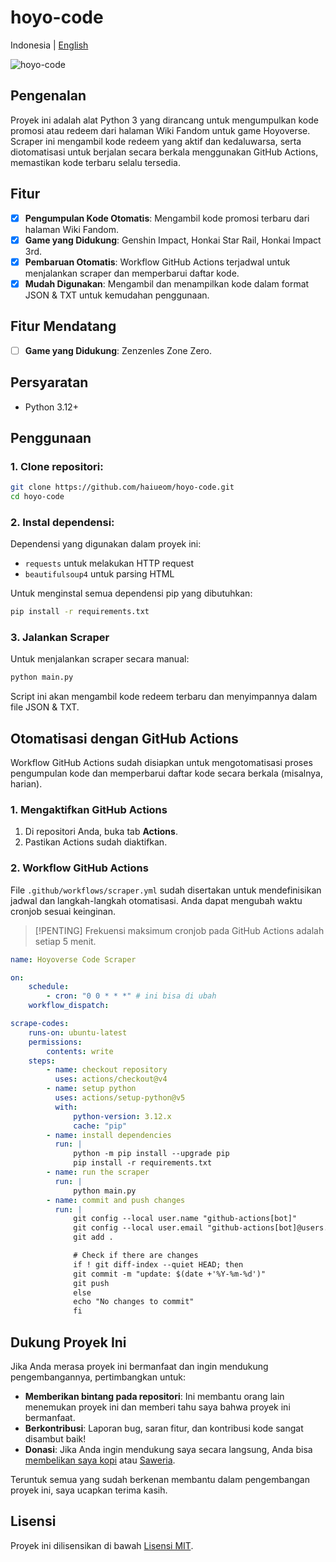# hoyo-code

Indonesia | [English](README.md)

![hoyo-code](https://github.com/user-attachments/assets/ca854ff0-ebfb-4f5f-80b5-67360f6156f9)

## Pengenalan

Proyek ini adalah alat Python 3 yang dirancang untuk mengumpulkan kode promosi atau redeem dari halaman Wiki Fandom untuk game Hoyoverse. Scraper ini mengambil kode redeem yang aktif dan kedaluwarsa, serta diotomatisasi untuk berjalan secara berkala menggunakan GitHub Actions, memastikan kode terbaru selalu tersedia.

## Fitur

-   [x] **Pengumpulan Kode Otomatis**: Mengambil kode promosi terbaru dari halaman Wiki Fandom.
-   [x] **Game yang Didukung**: Genshin Impact, Honkai Star Rail, Honkai Impact 3rd.
-   [x] **Pembaruan Otomatis**: Workflow GitHub Actions terjadwal untuk menjalankan scraper dan memperbarui daftar kode.
-   [x] **Mudah Digunakan**: Mengambil dan menampilkan kode dalam format JSON & TXT untuk kemudahan penggunaan.

## Fitur Mendatang

-   [ ] **Game yang Didukung**: Zenzenles Zone Zero.

## Persyaratan

-   Python 3.12+

## Penggunaan

### 1. Clone repositori:

```bash
git clone https://github.com/haiueom/hoyo-code.git
cd hoyo-code
```

### 2. Instal dependensi:

Dependensi yang digunakan dalam proyek ini:

-   `requests` untuk melakukan HTTP request
-   `beautifulsoup4` untuk parsing HTML

Untuk menginstal semua dependensi pip yang dibutuhkan:

```bash
pip install -r requirements.txt
```

### 3. Jalankan Scraper

Untuk menjalankan scraper secara manual:

```bash
python main.py
```

Script ini akan mengambil kode redeem terbaru dan menyimpannya dalam file JSON & TXT.

## Otomatisasi dengan GitHub Actions

Workflow GitHub Actions sudah disiapkan untuk mengotomatisasi proses pengumpulan kode dan memperbarui daftar kode secara berkala (misalnya, harian).

### 1. Mengaktifkan GitHub Actions

1. Di repositori Anda, buka tab **Actions**.
2. Pastikan Actions sudah diaktifkan.

### 2. Workflow GitHub Actions

File `.github/workflows/scraper.yml` sudah disertakan untuk mendefinisikan jadwal dan langkah-langkah otomatisasi. Anda dapat mengubah waktu cronjob sesuai keinginan.

> [!PENTING]
> Frekuensi maksimum cronjob pada GitHub Actions adalah setiap 5 menit.

```yaml
name: Hoyoverse Code Scraper

on:
    schedule:
        - cron: "0 0 * * *" # ini bisa di ubah
    workflow_dispatch:

scrape-codes:
    runs-on: ubuntu-latest
    permissions:
        contents: write
    steps:
        - name: checkout repository
          uses: actions/checkout@v4
        - name: setup python
          uses: actions/setup-python@v5
          with:
              python-version: 3.12.x
              cache: "pip"
        - name: install dependencies
          run: |
              python -m pip install --upgrade pip
              pip install -r requirements.txt
        - name: run the scraper
          run: |
              python main.py
        - name: commit and push changes
          run: |
              git config --local user.name "github-actions[bot]"
              git config --local user.email "github-actions[bot]@users.noreply.github.com"
              git add .

              # Check if there are changes
              if ! git diff-index --quiet HEAD; then
              git commit -m "update: $(date +'%Y-%m-%d')"
              git push
              else
              echo "No changes to commit"
              fi
```

## Dukung Proyek Ini

Jika Anda merasa proyek ini bermanfaat dan ingin mendukung pengembangannya, pertimbangkan untuk:

-   **Memberikan bintang pada repositori**: Ini membantu orang lain menemukan proyek ini dan memberi tahu saya bahwa proyek ini bermanfaat.
-   **Berkontribusi**: Laporan bug, saran fitur, dan kontribusi kode sangat disambut baik!
-   **Donasi**: Jika Anda ingin mendukung saya secara langsung, Anda bisa [membelikan saya kopi](https://ko-fi.com/ilhamtaufiq) atau [Saweria](https://saweria.co/ilhamtau).

Teruntuk semua yang sudah berkenan membantu dalam pengembangan proyek ini, saya ucapkan terima kasih.

## Lisensi

Proyek ini dilisensikan di bawah [Lisensi MIT](LICENSE).
